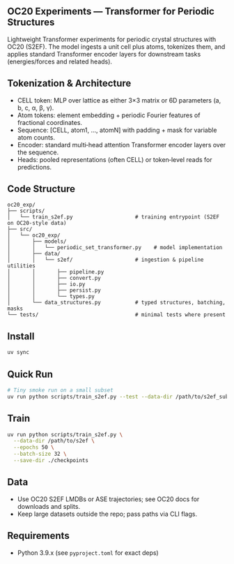 ## OC20 Experiments — Transformer for Periodic Structures

Lightweight Transformer experiments for periodic crystal structures with OC20 (S2EF). The model ingests a unit cell plus atoms, tokenizes them, and applies standard Transformer encoder layers for downstream tasks (energies/forces and related heads).

## Tokenization & Architecture

- CELL token: MLP over lattice as either 3×3 matrix or 6D parameters (a, b, c, α, β, γ).
- Atom tokens: element embedding + periodic Fourier features of fractional coordinates.
- Sequence: [CELL, atom1, …, atomN] with padding + mask for variable atom counts.
- Encoder: standard multi‑head attention Transformer encoder layers over the sequence.
- Heads: pooled representations (often CELL) or token‑level reads for predictions.

## Code Structure

```
oc20_exp/
├── scripts/
│   └── train_s2ef.py                    # training entrypoint (S2EF on OC20-style data)
├── src/
│   └── oc20_exp/
│       ├── models/
│       │   └── periodic_set_transformer.py    # model implementation
│       ├── data/
│       │   └── s2ef/                    # ingestion & pipeline utilities
│       │       ├── pipeline.py
│       │       ├── convert.py
│       │       ├── io.py
│       │       ├── persist.py
│       │       └── types.py
│       └── data_structures.py           # typed structures, batching, masks
└── tests/                               # minimal tests where present
```

## Install

```bash
uv sync
```

## Quick Run

```bash
# Tiny smoke run on a small subset
uv run python scripts/train_s2ef.py --test --data-dir /path/to/s2ef_subset
```

## Train

```bash
uv run python scripts/train_s2ef.py \
  --data-dir /path/to/s2ef \
  --epochs 50 \
  --batch-size 32 \
  --save-dir ./checkpoints
```

## Data

- Use OC20 S2EF LMDBs or ASE trajectories; see OC20 docs for downloads and splits.
- Keep large datasets outside the repo; pass paths via CLI flags.

## Requirements

- Python 3.9.x (see `pyproject.toml` for exact deps)
